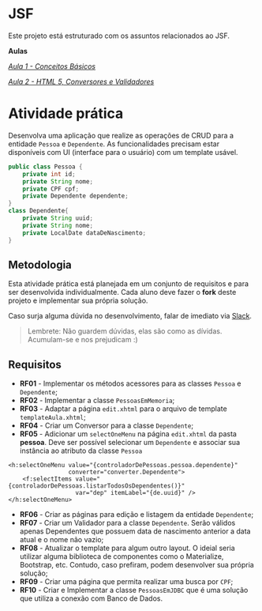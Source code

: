 # JSF

Este projeto está estruturado com os assuntos relacionados ao JSF.

**Aulas**

*[Aula 1 - Conceitos Básicos ](https://github.com/ifpb-disciplinas-2019-1/dac-jsf/commit/691120c79626852cafb07edaad7851278c493c20)*

*[Aula 2 - HTML 5, Conversores e Validadores ](https://github.com/ifpb-disciplinas-2019-1/dac-jsf/commit/491438e20057acda0cd627b4bceb373036a9f66e)*


# Atividade prática

Desenvolva uma aplicação que realize as operações de CRUD para a entidade `Pessoa` e `Dependente`. 
As funcionalidades precisam estar disponíveis com UI (interface para o usuário) com um template usável.

```java
public class Pessoa {
    private int id;
    private String nome;
    private CPF cpf;
    private Dependente dependente;
}
class Dependente{
    private String uuid;
    private String nome;
    private LocalDate dataDeNascimento;
}
```
## Metodologia

Esta atividade prática está planejada em um conjunto de requisitos e para ser desenvolvida individualmente. 
Cada aluno deve fazer o __fork__ deste projeto e implementar sua própria solução. 

Caso surja alguma dúvida no desenvolvimento, falar de imediato via [Slack](https://ifpb-dac-20191.slack.com/messages/CHZGZMM17/). 
> Lembrete: Não guardem dúvidas, elas são como as dívidas. Acumulam-se e nos prejudicam :)
 

## Requisitos

* **RF01** - Implementar os métodos acessores para as classes `Pessoa` e `Dependente`; 
* **RF02** - Implementar a classe `PessoasEmMemoria`; 
* **RF03** - Adaptar a página `edit.xhtml` para o arquivo de template `templateAula.xhtml`; 
* **RF04** - Criar um Conversor para a classe `Dependente`; 
* **RF05** - Adicionar um `selectOneMenu` na página `edit.xhtml` da pasta __pessoa__. 
Deve ser possível selecionar um `Dependente` e associar sua instância ao atributo da classe `Pessoa` 
```
<h:selectOneMenu value="{controladorDePessoas.pessoa.dependente}" 
                 converter="converter.Dependente">
    <f:selectItems value="{controladorDePessoas.listarTodosOsDependentes()}"
                   var="dep" itemLabel="{de.uuid}" />
</h:selectOneMenu>
```
* **RF06** - Criar as páginas para edição e listagem da entidade `Dependente`; 
* **RF07** - Criar um Validador para a classe `Dependente`. Serão válidos apenas Dependentes que possuem data de nascimento anterior a data atual e o nome não vazio; 
* **RF08** - Atualizar o template para algum outro layout. O ideial seria utilizar alguma biblioteca de componentes como o Materialize, Bootstrap, etc. 
Contudo, caso prefiram, podem desenvolver sua própria solução; 
* **RF09** - Criar uma página que permita realizar uma busca por `CPF`; 
* **RF10** - Criar e Implementar a classe `PessoasEmJDBC` que é uma solução que utiliza a conexão com Banco de Dados. 